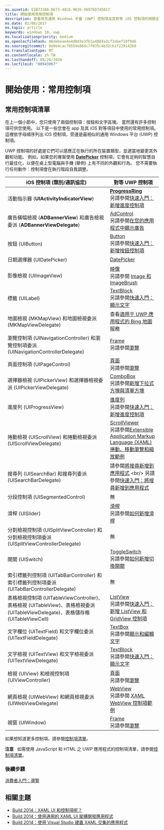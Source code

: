 ```yaml
---
ms.assetid: E2B73380-D673-48C6-9026-96976D745017
title: 開始使用常用控制項
description: 查看常見通用 Windows 平臺 (UWP) 控制項及其對等 iOS 控制項的相關主題連結清單。
ms.date: 02/08/2017
ms.topic: article
keywords: windows 10, uwp
ms.localizationpriority: medium
ms.openlocfilehash: 86debeae4a4d8d3e3fb1a4084a3cf1ebef10f9d6
ms.sourcegitcommit: 8e0e4cac79554e86dc7f035c4b32cb1f229142b0
ms.translationtype: MT
ms.contentlocale: zh-TW
ms.lasthandoff: 08/26/2020
ms.locfileid: "88943067"
---
```

# <a name="getting-started-common-controls"></a>開始使用：常用控制項


## <a name="common-controls-list"></a>常用控制項清單

在上一個小節中，您只使用了兩個控制項：按鈕和文字區塊。 當然還有許多控制項可供您使用。 以下是一些您會在 app 及其 iOS 對等項目中使用的常用控制項。 這裡依字母順序列出 iOS 控制項，旁邊是最相似的通用 Windows 平台 (UWP) 控制項。

UWP 控制項的好處是它們可以感應正在執行的所在裝置類型，並適當地變更其外觀和功能。 例如，如果您的專案使用 [**DatePicker**](https://docs.microsoft.com/previous-versions/windows/apps/br211681(v=win.10)) 控制項，它會有足夠的智慧自行最佳化，以便在桌上型電腦與手機 (舉例) 上有不同的外觀和行為。 您不需要執行任何動作：控制項會在執行階段自我調整。

| iOS 控制項 (類別/通訊協定) | 對等 UWP 控制項 |
|------------------------------|--------------------------------------|
| 活動指示器 (**UIActivityIndicatorView**) | [**ProgressRing**](https://docs.microsoft.com/uwp/api/Windows.UI.Xaml.Controls.ProgressRing) <br/> 另請參閱[快速入門：新增進度控制項](https://docs.microsoft.com/previous-versions/windows/apps/hh780651(v=win.10)) |
| 廣告橫幅檢視 (**ADBannerView**) 和廣告檢視委派 (**ADBannerViewDelegate**) | [AdControl](https://docs.microsoft.com/uwp/api/microsoft.advertising.winrt.ui.adcontrol) <br/> 另請參閱[在您的應用程式中顯示廣告](../monetize/display-ads-in-your-app.md) |
| 按鈕 (UIButton) | [Button](https://docs.microsoft.com/uwp/api/Windows.UI.Xaml.Controls.Button) <br/> 另請參閱[快速入門：新增按鈕控制項](https://docs.microsoft.com/previous-versions/windows/apps/jj153346(v=win.10)) |
| 日期選擇器 (UIDatePicker) | [DatePicker](https://docs.microsoft.com/previous-versions/windows/apps/br211681(v=win.10)) |
| 影像檢視 (UIImageView) | [映像](https://docs.microsoft.com/uwp/api/Windows.UI.Xaml.Controls.Image) <br/> 另請參閱 [Image 和 ImageBrush](https://docs.microsoft.com/windows/uwp/controls-and-patterns/images-imagebrushes) |
| 標籤 (UILabel) | [TextBlock](https://docs.microsoft.com/uwp/api/Windows.UI.Xaml.Controls.TextBlock) <br/> 另請參閱[快速入門：顯示文字](https://docs.microsoft.com/previous-versions/windows/apps/hh700392(v=win.10)) |
| 地圖檢視 (MKMapView) 和地圖檢視委派 (MKMapViewDelegate) | 查看[適用于 UWP 應用程式的 Bing 地圖](https://msdn.microsoft.com/library/hh846481)服務 |
| 瀏覽控制項 (UINavigationController) 和瀏覽控制項委派 (UINavigationControllerDelegate) | [Frame](https://docs.microsoft.com/uwp/api/Windows.UI.Xaml.Controls.Frame) <br/> 另請參閱[瀏覽](https://docs.microsoft.com/windows/uwp/layout/navigation-basics) |
| 頁面控制項 (UIPageControl) | [頁面](https://docs.microsoft.com/uwp/api/Windows.UI.Xaml.Controls.Page) <br/> 另請參閱[瀏覽](https://docs.microsoft.com/windows/uwp/layout/navigation-basics) |
| 選擇器檢視 (UIPickerView) 和選擇器檢視委派 (UIPickerViewDelegate) | [ComboBox](https://docs.microsoft.com/uwp/api/Windows.UI.Xaml.Controls.ComboBox) <br/> 另請參閱[新增下拉式方塊與清單方塊](https://docs.microsoft.com/previous-versions/windows/apps/hh780616(v=win.10)) |
| 進度列 (UIProgressView) | [進度列](https://docs.microsoft.com/uwp/api/Windows.UI.Xaml.Controls.ProgressBar) <br/> 另請參閱[快速入門：新增進度控制項](https://docs.microsoft.com/previous-versions/windows/apps/hh780651(v=win.10)) |
| 捲動檢視 (UIScrollView) 和捲動檢視委派 (UIScrollViewDelegate) | [ScrollViewer](https://docs.microsoft.com/uwp/api/Windows.UI.Xaml.Controls.ScrollViewer) <br/>  另請參閱[Extensible Application Markup Language (XAML) 捲動、移動瀏覽和縮放範例](https://github.com/microsoftarchive/msdn-code-gallery-microsoft/tree/411c271e537727d737a53fa2cbe99eaecac00cc0/Official%20Windows%20Platform%20Sample/Windows%208%20app%20samples/%5BC%23%5D-Windows%208%20app%20samples/C%23/Windows%208%20app%20samples/XAML%20scrolling%2C%20panning%2C%20and%20zooming%20sample%20(Windows%208)) |
| 搜尋列 (UISearchBar) 和搜尋列委派 (UISearchBarDelegate) | 請參閱[將搜尋新增到應用程式](https://docs.microsoft.com/previous-versions/windows/apps/jj130767(v=win.10)) <br/>  另請參閱[快速入門：將搜尋新增到應用程式](https://docs.microsoft.com/previous-versions/windows/apps/hh868180(v=win.10)) |
| 分段控制項 (UISegmentedControl) | 無 |
| 滑桿 (UISlider) | [滑桿](https://docs.microsoft.com/uwp/api/Windows.UI.Xaml.Controls.Slider) <br/>  另請參閱[如何新增滑桿](https://docs.microsoft.com/previous-versions/windows/apps/hh868197(v=win.10)) |
| 分割檢視控制項 (UISplitViewController) 和分割檢視控制項委派 (UISplitViewControllerDelegate) | 無 |
| 開關 (UISwitch) | [ToggleSwitch](https://docs.microsoft.com/uwp/api/Windows.UI.Xaml.Controls.ToggleSwitch) <br/>  另請參閱[如何新增切換開關](https://docs.microsoft.com/previous-versions/windows/apps/hh868198(v=win.10)) |
| 索引標籤列控制項 (UITabBarController) 和索引標籤列控制項委派 (UITabBarControllerDelegate) | 無 |
| 表格檢視控制項 (UITableViewController)、表格檢視 (UITableView)、表格檢視委派 (UITableViewDelegate)、表格儲存格 (UITableViewCell) | [ListView](https://docs.microsoft.com/uwp/api/Windows.UI.Xaml.Controls.ListView) <br/>  另請參閱[快速入門：新增 ListView 和 GridView 控制項](https://docs.microsoft.com/previous-versions/windows/apps/hh780650(v=win.10)) |
| 文字欄位 (UITextField) 和文字欄位委派 (UITextFieldDelegate) | [TextBox](https://docs.microsoft.com/uwp/api/Windows.UI.Xaml.Controls.TextBox) <br/>  另請參閱[顯示和編輯文字](https://docs.microsoft.com/windows/uwp/design/controls-and-patterns/text-controls) |
| 文字檢視 (UITextView) 和文字檢視委派 (UITextViewDelegate) | [TextBlock](https://docs.microsoft.com/uwp/api/Windows.UI.Xaml.Controls.TextBlock) <br/>  另請參閱[快速入門：顯示文字](https://docs.microsoft.com/previous-versions/windows/apps/hh700392(v=win.10)) |
| 檢視 (UIView) 和檢視控制項 (UIViewController) | [頁面](https://docs.microsoft.com/uwp/api/Windows.UI.Xaml.Controls.Page) <br/>  另請參閱[瀏覽](https://docs.microsoft.com/windows/uwp/layout/navigation-basics) |
| 網頁檢視 (UIWebView) 和網頁檢視委派 (UIWebViewDelegate) | [WebView](https://docs.microsoft.com/uwp/api/Windows.UI.Xaml.Controls.WebView) <br/>  另請參閱 [XAML WebView 控制項範例](https://github.com/microsoftarchive/msdn-code-gallery-microsoft/tree/411c271e537727d737a53fa2cbe99eaecac00cc0/Official%20Windows%20Platform%20Sample/Windows%208%20app%20samples/%5BC%23%5D-Windows%208%20app%20samples/C%23/Windows%208%20app%20samples/XAML%20WebView%20control%20sample%20(Windows%208)) |
| 視窗 (UIWindow) | [Frame](https://docs.microsoft.com/uwp/api/Windows.UI.Xaml.Controls.Frame) <br/>  另請參閱[瀏覽](https://docs.microsoft.com/windows/uwp/layout/navigation-basics) |

如果想知道更多控制項，請參閱[控制項清單](https://docs.microsoft.com/windows/uwp/design/controls-and-patterns/)。

**注意**   如需使用 JavaScript 和 HTML 之 UWP 應用程式的控制項清單，請參閱[控制項清單](https://docs.microsoft.com/previous-versions/windows/apps/hh465453(v=win.10))。

### <a name="next-step"></a>後續步驟

[消費者入門：導覽](getting-started-navigation.md)

## <a name="related-topics"></a>相關主題

* [Build 2014：XAML UI 和控制項呢？](https://channel9.msdn.com/Events/Build/2014/2-516)
* [Build 2014：使用通用的 XAML UI 架構開發應用程式](https://channel9.msdn.com/Events/Build/2014/2-507)
* [Build 2014：使用 Visual Studio 建置 XAML 交集的應用程式](https://channel9.msdn.com/Events/Build/2014/3-591)
